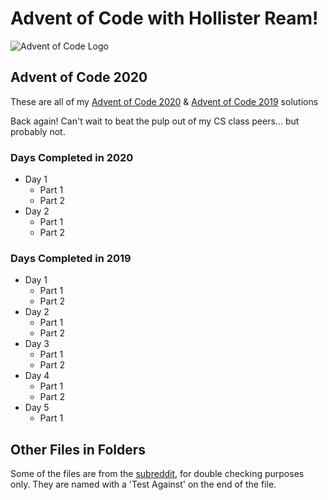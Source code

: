 # Advent of Code with Hollister Ream!

![Advent of Code Logo](https://raw.githubusercontent.com/Hollikill/AdventOfCode2019/master/Images/Icon.png)

## Advent of Code 2020

These are all of my [Advent of Code 2020](https://adventofcode.com/2020) & [Advent of Code 2019](https://adventofcode.com/2019) solutions

Back again! Can't wait to beat the pulp out of my CS class peers... but probably not.

### Days Completed in 2020

- Day 1
  - Part 1
  - Part 2
- Day 2
  - Part 1
  - Part 2

### Days Completed in 2019

- Day 1
  - Part 1
  - Part 2
- Day 2
  - Part 1
  - Part 2
- Day 3
  - Part 1
  - Part 2
- Day 4
  - Part 1
  - Part 2
- Day 5
  - Part 1

## Other Files in Folders

Some of the files are from the [subreddit](https://www.reddit.com/r/adventofcode/), for double checking purposes only. They are named with a 'Test Against' on the end of the file.
